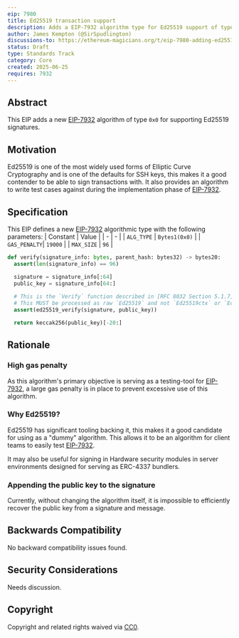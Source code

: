 ```yaml
---
eip: 7980
title: Ed25519 transaction support
description: Adds a EIP-7932 algorithm type for Ed25519 support of type `0x0`
author: James Kempton (@SirSpudlington)
discussions-to: https://ethereum-magicians.org/t/eip-7980-adding-ed25519-as-a-signature-scheme-to-test-eip-7932/24663
status: Draft
type: Standards Track
category: Core
created: 2025-06-25
requires: 7932
---
```


## Abstract

This EIP adds a new [EIP-7932](../../EIPS/eip-7932.md) algorithm of type `0x0` for supporting Ed25519 signatures.

## Motivation

Ed25519 is one of the most widely used forms of Elliptic Curve Cryptography and is one of the defaults for SSH keys,
this makes it a good contender to be able to sign transactions with. It also provides an algorithm to write test
cases against during the implementation phase of [EIP-7932](../../EIPS/eip-7932.md).

## Specification

This EIP defines a new [EIP-7932](../../EIPS/eip-7932.md) algorithmic type with the following parameters:
| Constant | Value |
| - | - |
| `ALG_TYPE` | `Bytes1(0x0)` |
| `GAS_PENALTY`| `19000` |
| `MAX_SIZE` | `96` |

```python
def verify(signature_info: bytes, parent_hash: bytes32) -> bytes20:
  assert(len(signature_info) == 96)

  signature = signature_info[:64]
  public_key = signature_info[64:]
  
  # This is the `Verify` function described in [RFC 8032 Section 5.1.7](https://datatracker.ietf.org/doc/html/rfc8032#section-5.1.7),
  # This MUST be processed as raw `Ed25519` and not `Ed25519ctx` or `Ed25519ph`
  assert(ed25519_verify(signature, public_key))

  return keccak256(public_key)[-20:]
```

## Rationale

### High gas penalty

As this algorithm's primary objective is serving as a testing-tool for [EIP-7932](../../EIPS/eip-7932.md), a large
gas penalty is in place to prevent excessive use of this algorithm.

### Why Ed25519?

Ed25519 has significant tooling backing it, this makes it a good candidate for using as a "dummy" algorithm.
This allows it to be an algorithm for client teams to easily test [EIP-7932](../../EIPS/eip-7932.md).

It may also be useful for signing in Hardware security modules in server environments designed for serving
as ERC-4337 bundlers.

### Appending the public key to the signature

Currently, without changing the algorithm itself, it is impossible to efficiently recover the public key
from a signature and message.

## Backwards Compatibility

No backward compatibility issues found.

## Security Considerations

Needs discussion.

## Copyright

Copyright and related rights waived via [CC0](../../LICENSE.md).
